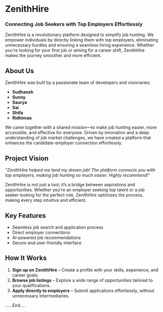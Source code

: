 # ZenithHire  

### **Connecting Job Seekers with Top Employers Effortlessly**  

ZenithHire is a revolutionary platform designed to simplify job hunting. We empower individuals by directly linking them with top employers, eliminating unnecessary hurdles and ensuring a seamless hiring experience. Whether you're looking for your first job or aiming for a career shift, ZenithHire makes the journey smoother and more efficient.  

## **About Us**  

ZenithHire was built by a passionate team of developers and visionaries:  
- **Sudhansh**  
- **Sunny**  
- **Saurya**  
- **Sai**  
- **Shifa**  
- **Ridhimaa**  

We came together with a shared mission—to make job hunting easier, more accessible, and effective for everyone. Driven by innovation and a deep understanding of job market challenges, we have created a platform that enhances the candidate-employer connection effortlessly.  

## **Project Vision**  

_"ZenithHire helped me land my dream job! The platform connects you with top employers, making job hunting so much easier. Highly recommend!"_  

ZenithHire is not just a tool; it’s a bridge between aspirations and opportunities. Whether you're an employer seeking top talent or a job seeker looking for the perfect role, ZenithHire optimizes the process, making every step intuitive and efficient.  

## **Key Features**  

- Seamless job search and application process  
- Direct employer connections  
- AI-powered job recommendations  
- Secure and user-friendly interface  

## **How It Works**  

1. **Sign up on ZenithHire** – Create a profile with your skills, experience, and career goals.  
2. **Browse job listings** – Explore a wide range of opportunities tailored to your qualifications.  
3. **Apply directly to employers** – Submit applications effortlessly, without unnecessary intermediaries.  

......End....


